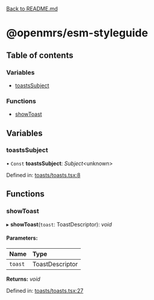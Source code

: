 [Back to README.md](../README.md)

# @openmrs/esm-styleguide

## Table of contents

### Variables

- [toastsSubject](API.md#toastssubject)

### Functions

- [showToast](API.md#showtoast)

## Variables

### toastsSubject

• `Const` **toastsSubject**: *Subject*<unknown\>

Defined in: [toasts/toasts.tsx:8](https://github.com/openmrs/openmrs-esm-core/blob/master/packages/esm-styleguide/src/toasts/toasts.tsx#L8)

## Functions

### showToast

▸ **showToast**(`toast`: ToastDescriptor): *void*

#### Parameters:

Name | Type |
:------ | :------ |
`toast` | ToastDescriptor |

**Returns:** *void*

Defined in: [toasts/toasts.tsx:27](https://github.com/openmrs/openmrs-esm-core/blob/master/packages/esm-styleguide/src/toasts/toasts.tsx#L27)
